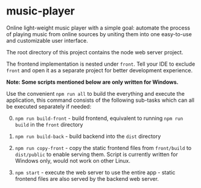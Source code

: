 # music-player
Online light-weight music player with a simple goal: automate the process of playing music from online sources by uniting them into one easy-to-use and customizable user interface.

The root directory of this project contains the node web server project.

The frontend implementation is nested under `front`. Tell your IDE to exclude `front` and open
it as a separate project for better development experience.

**Note: Some scripts mentioned below are only written for Windows.**

Use the convenient `npm run all` to build the everything and execute the application, this command
consists of the following sub-tasks which can all be executed separately if needed:

0. `npm run build-front` - build frontend, equivalent to running `npm run build` in the `front` directory

0. `npm run build-back` - build backend into the `dist` directory

0. `npm run copy-front` - copy the static frontend files from `front/build` to `dist/public` to enable
serving them. Script is currently written for Windows only, would not work on other Linux.

0. `npm start` - execute the web server to use the entire app - static frontend files are also served
by the backend web server.

